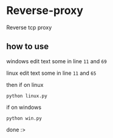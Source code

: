 # Reverse-proxy
Reverse tcp proxy 

## how to use
 
windows edit text some in line `11` and `69`

linux edit text some in line `11` and `65`

then if on linux

`python linux.py`

if on windows

`python win.py`

done :>
